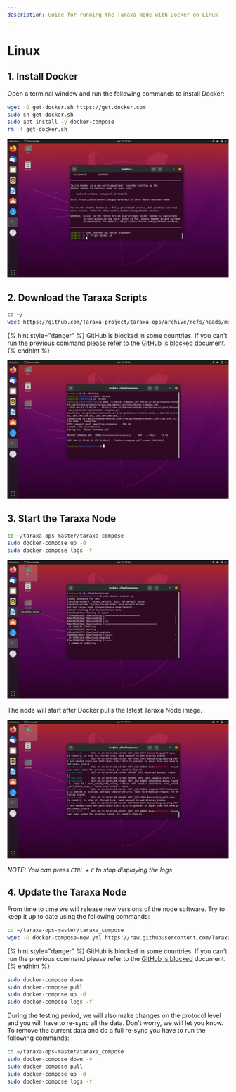 ```yaml
---
description: Guide for running the Taraxa Node with Docker on Linux
---
```


# Linux

## 1. Install Docker

Open a terminal window and run the following commands to install Docker:

```bash
wget -O get-docker.sh https://get.docker.com 
sudo sh get-docker.sh
sudo apt install -y docker-compose
rm -f get-docker.sh
```

![Install Docker](../../.gitbook/assets/1-install.png)

## 2. Download the Taraxa Scripts

```bash
cd ~/
wget https://github.com/Taraxa-project/taraxa-ops/archive/refs/heads/master.zip && unzip master.zip && rm -f master.zip
```

{% hint style="danger" %}
GitHub is blocked in some countries. If you can't run the previous command please refer to the [GitHub is blocked](https://docs.taraxa.io/node-setup/testnet_node_setup/github_blocked) document.
{% endhint %}

![Download Scripts](../../.gitbook/assets/2-scripts.png)

## 3. Start the Taraxa Node

```bash
cd ~/taraxa-ops-master/taraxa_compose
sudo docker-compose up -d
sudo docker-compose logs -f
```

![Start Node](../../.gitbook/assets/3-docker-start.png)

The node will start after Docker pulls the latest Taraxa Node image.

![Node Running](../../.gitbook/assets/4-taraxa.png)

_NOTE: You can press `CTRL` + `C` to stop displaying the logs_

## 4. Update the Taraxa Node

From time to time we will release new versions of the node software. Try to keep it up to date using the following commands:

```bash
cd ~/taraxa-ops-master/taraxa_compose
wget -O docker-compose-new.yml https://raw.githubusercontent.com/Taraxa-project/taraxa-ops/master/taraxa_compose/docker-compose.yml && mv docker-compose-new.yml docker-compose.yml
```

{% hint style="danger" %}
GitHub is blocked in some countries. If you can't run the previous command please refer to the [GitHub is blocked](https://github.com/Taraxa-project/taraxa-documentation/tree/f4ee57d43b23f5ad4a2212fa5ec90254d9181f92/node-setup/testnet_node_setup/node-setup/github_blocked.md) document.
{% endhint %}

```bash
sudo docker-compose down
sudo docker-compose pull
sudo docker-compose up -d
sudo docker-compose logs -f
```

During the testing period, we will also make changes on the protocol level and you will have to re-sync all the data. Don't worry, we will let you know. To remove the current data and do a full re-sync you have to run the following commands:

```bash
cd ~/taraxa-ops-master/taraxa_compose
sudo docker-compose down -v
sudo docker-compose pull
sudo docker-compose up -d
sudo docker-compose logs -f
```

